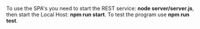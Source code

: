 To use the SPA's you need to start the REST service: <b>node server/server.js</b>,
<br>
then start the Local Host: <b>npm run start</b>.
To test the program use <b>npm run test</b>.
